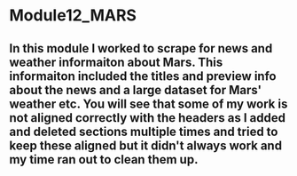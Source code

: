 # Module12_MARS
## In this module I worked to scrape for news and weather informaiton about Mars. This informaiton included the titles and preview info about the news and a large dataset for Mars' weather etc. You will see that some of my work is not aligned correctly with the headers as I added and deleted sections multiple times and tried to keep these aligned but it didn't always work and my time ran out to clean them up. 
